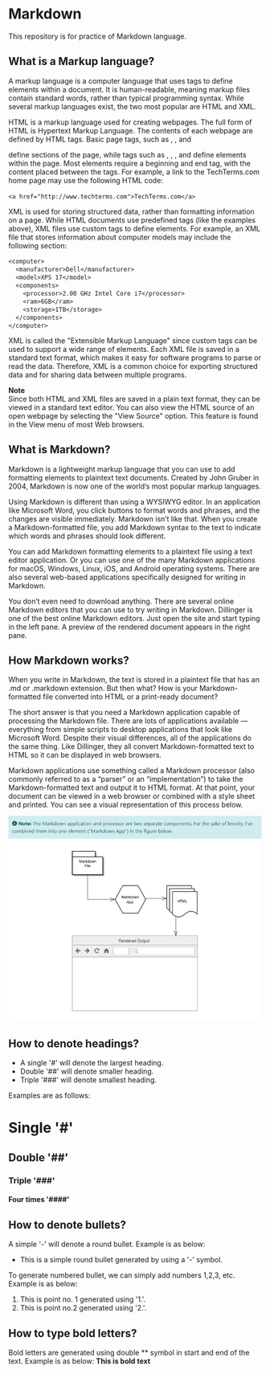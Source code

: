 # Markdown
This repository is for practice of Markdown language.

## What is a Markup language?
A markup language is a computer language that uses tags to define elements within a document. It is human-readable, meaning markup files contain standard words, rather than typical programming syntax. While several markup languages exist, the two most popular are HTML and XML.

HTML is a markup language used for creating webpages. The full form of HTML is Hypertext Markup Language. The contents of each webpage are defined by HTML tags. Basic page tags, such as <head>, <body>, and <div> define sections of the page, while tags such as <table>, <form>, <image>, and <a> define elements within the page. Most elements require a beginning and end tag, with the content placed between the tags. For example, a link to the TechTerms.com home page may use the following HTML code:

`<a href="http://www.techterms.com">TechTerms.com</a>`

XML is used for storing structured data, rather than formatting information on a page. While HTML documents use predefined tags (like the examples above), XML files use custom tags to define elements. For example, an XML file that stores information about computer models may include the following section:

```
<computer>
  <manufacturer>Dell</manufacturer>
  <model>XPS 17</model>
  <components>
    <processor>2.00 GHz Intel Core i7</processor>
    <ram>6GB</ram>
    <storage>1TB</storage>
  </components>
</computer>
```

XML is called the "Extensible Markup Language" since custom tags can be used to support a wide range of elements. Each XML file is saved in a standard text format, which makes it easy for software programs to parse or read the data. Therefore, XML is a common choice for exporting structured data and for sharing data between multiple programs.

**Note**<br>
Since both HTML and XML files are saved in a plain text format, they can be viewed in a standard text editor. You can also view the HTML source of an open webpage by selecting the "View Source" option. This feature is found in the View menu of most Web browsers.


## What is Markdown?
Markdown is a lightweight markup language that you can use to add formatting elements to plaintext text documents. Created by John Gruber in 2004, Markdown is now one of the world’s most popular markup languages.

Using Markdown is different than using a WYSIWYG editor. In an application like Microsoft Word, you click buttons to format words and phrases, and the changes are visible immediately. Markdown isn’t like that. When you create a Markdown-formatted file, you add Markdown syntax to the text to indicate which words and phrases should look different.

You can add Markdown formatting elements to a plaintext file using a text editor application. Or you can use one of the many Markdown applications for macOS, Windows, Linux, iOS, and Android operating systems. There are also several web-based applications specifically designed for writing in Markdown.

You don’t even need to download anything. There are several online Markdown editors that you can use to try writing in Markdown. Dillinger is one of the best online Markdown editors. Just open the site and start typing in the left pane. A preview of the rendered document appears in the right pane.

## How Markdown works?
When you write in Markdown, the text is stored in a plaintext file that has an .md or .markdown extension. But then what? How is your Markdown-formatted file converted into HTML or a print-ready document?

The short answer is that you need a Markdown application capable of processing the Markdown file. There are lots of applications available — everything from simple scripts to desktop applications that look like Microsoft Word. Despite their visual differences, all of the applications do the same thing. Like Dillinger, they all convert Markdown-formatted text to HTML so it can be displayed in web browsers.

Markdown applications use something called a Markdown processor (also commonly referred to as a “parser” or an “implementation”) to take the Markdown-formatted text and output it to HTML format. At that point, your document can be viewed in a web browser or combined with a style sheet and printed. You can see a visual representation of this process below.

![Markdown Process Image](markdown.PNG)


## How to denote headings?
- A single '#' will denote the largest heading.
- Double '##' will denote smaller heading.
- Triple '###' will denote smallest heading.

Examples are as follows:
# Single '#'
## Double '##'
### Triple '###'
#### Four times '####'

## How to denote bullets?
A simple '-' will denote a round bullet. Example is as below:
- This is a simple round bullet generated by using a '-' symbol.

To generate numbered bullet, we can simply add numbers 1,2,3, etc. Example is as below:
1. This is point no. 1 generated using '1.'.
2. This is point no.2 generated using '2.'.

## How to type bold letters?
Bold letters are generated using double ** symbol in start and end of the text. Example is as below:
**This is bold text**



